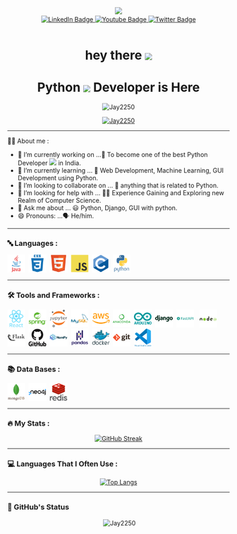 

<div id="header" align="center">
  <img src="https://media.giphy.com/media/M9gbBd9nbDrOTu1Mqx/giphy.gif" width="100"/>
  <div id="badges">
    <a href="your-linkedin-URL">
      <img src="https://img.shields.io/badge/LinkedIn-blue?style=for-the-badge&logo=linkedin&logoColor=white" alt="LinkedIn Badge"/>
    </a>
    <a href="your-youtube-URL">
      <img src="https://img.shields.io/badge/YouTube-red?style=for-the-badge&logo=youtube&logoColor=white" alt="Youtube Badge"/>
    </a>
    <a href="your-twitter-URL">
      <img src="https://img.shields.io/badge/Twitter-blue?style=for-the-badge&logo=twitter&logoColor=white" alt="Twitter Badge"/>
    </a>
  </div>
  <div id="badges">
    <img src="https://komarev.com/ghpvc/?username=Jay2250&style=flat-square&color=blue" alt="" align="center"/>
    <h1>
      hey there
      <img src="https://media.giphy.com/media/hvRJCLFzcasrR4ia7z/giphy.gif" width="30px" align="center"/>
    </h1>
  </div>
  <div id="badges">
    <h1>
      Python <img src="https://media2.giphy.com/media/KAq5w47R9rmTuvWOWa/200.webp?cid=ecf05e47bm56ag7imj8c1knnfvjzpbnzp7c6pdknmqcq6gqn&ep=v1_gifs_search&rid=200.webp&ct=g" width="30px" align="center"/> Developer is Here
    </h1>
  </div>
  

  <p align="center"> <img src="https://komarev.com/ghpvc/?username=Jay2250&label=Profile%20views&color=0e75b6&style=flat" alt="Jay2250" /> </p>
  


  <p align="center"> <a href="https://github.com/ryo-ma/github-profile-trophy"><img src="https://github-profile-trophy.vercel.app/?username=Jay2250" alt="Jay2250" /></a> </p>
  
</div>

---

:man_technologist: About me :
- 🔭 I’m currently working on ...:wave: To become one of the best Python Developer <img src="https://media.giphy.com/media/WUlplcMpOCEmTGBtBW/giphy.gif" width="30"> in India.
- 🌱 I’m currently learning ... :book: Web Development, Machine Learning, GUI Development using Python.
- 👯 I’m looking to collaborate on ... :handshake: anything that is related to Python.
- 🤔 I’m looking for help with ... 😶‍🌫️ Experience Gaining and Exploring new Realm of Computer Science.
- 💬 Ask me about ... 😃 Python, Django, GUI with python.
- 😄 Pronouns: ...🗣️ He/him.

---

### :abc: Languages :

<div>
  <img src="https://github.com/devicons/devicon/blob/master/icons/java/java-original-wordmark.svg" title="Java" alt="Java" width="40" height="40"/>&nbsp;
  <img src="https://github.com/devicons/devicon/blob/master/icons/css3/css3-plain-wordmark.svg"  title="CSS3" alt="CSS" width="40" height="40"/>&nbsp;
  <img src="https://github.com/devicons/devicon/blob/master/icons/html5/html5-original.svg" title="HTML5" alt="HTML" width="40" height="40"/>&nbsp;
  <img src="https://github.com/devicons/devicon/blob/master/icons/javascript/javascript-original.svg" title="JavaScript" alt="JavaScript" width="40" height="40"/>&nbsp;
  <img src="https://github.com/devicons/devicon/blob/master/icons/c/c-original.svg" title="C" **alt="C" width="40" height="40"/>&nbsp;
  <img src="https://github.com/devicons/devicon/blob/master/icons/python/python-original-wordmark.svg" title="Python" **alt="Python" width="40" height="40"/>&nbsp;

</div>

---

### :hammer_and_wrench: Tools and Frameworks :

<div>
    <img src="https://github.com/devicons/devicon/blob/master/icons/react/react-original-wordmark.svg" title="React" alt="React" width="40" height="40"/>&nbsp;
    <img src="https://github.com/devicons/devicon/blob/master/icons/spring/spring-original-wordmark.svg" title="Spring" alt="Spring" width="40" height="40"/>&nbsp;
    <img src="https://github.com/devicons/devicon/blob/master/icons/jupyter/jupyter-original-wordmark.svg" title="Jupyter" alt="Jupyter" width="40" height="40"/>&nbsp;
    <img src="https://github.com/devicons/devicon/blob/master/icons/mysql/mysql-original-wordmark.svg" title="MySQL"  alt="MySQL" width="40" height="40"/>&nbsp;
    <img src="https://github.com/devicons/devicon/blob/master/icons/amazonwebservices/amazonwebservices-plain-wordmark.svg" title="AWS" alt="AWS" width="40" height="40"/>&nbsp;
    <img src="https://github.com/devicons/devicon/blob/master/icons/anaconda/anaconda-original-wordmark.svg" title="Anaconda" alt="Anaconda" width="40" height="40"/>&nbsp;
    <img src="https://github.com/devicons/devicon/blob/master/icons/arduino/arduino-original-wordmark.svg" title="Arduino"  alt="Arduino" width="40" height="40"/>&nbsp;
    <img src="https://github.com/devicons/devicon/blob/master/icons/django/django-plain-wordmark.svg" title="Django" **alt="Django" width="40" height="40"/>&nbsp;
    <img src="https://github.com/devicons/devicon/blob/master/icons/fastapi/fastapi-original-wordmark.svg" title="FastAPI" **alt="FastAPI" width="40" height="40"/> &nbsp;
    <img src="https://github.com/devicons/devicon/blob/master/icons/nodejs/nodejs-original-wordmark.svg" title="NodeJS" alt="NodeJS" width="40" height="40"/>&nbsp;
    <img src="https://github.com/devicons/devicon/blob/master/icons/flask/flask-original-wordmark.svg" title="Flask" **alt="Flask" width="40" height="40"/>&nbsp;
    <img src="https://github.com/devicons/devicon/blob/master/icons/github/github-original-wordmark.svg" title="GitHub" **alt="GitHub" width="40" height="40"/>&nbsp;
    <img src="https://github.com/devicons/devicon/blob/master/icons/numpy/numpy-original-wordmark.svg" title="Numpy" **alt="Numpy" width="40" height="40"/>&nbsp;
    <img src="https://github.com/devicons/devicon/blob/master/icons/pandas/pandas-original-wordmark.svg" title="Pandas" **alt="Pandas" width="40" height="40"/>&nbsp;
    <img src="https://github.com/devicons/devicon/blob/master/icons/docker/docker-original-wordmark.svg" title="Docker" **alt="Docker" width="40" height="40"/>&nbsp;
    <img src="https://github.com/devicons/devicon/blob/master/icons/git/git-original-wordmark.svg" title="Git" **alt="Git" width="40" height="40"/>&nbsp;
    <img src="https://github.com/devicons/devicon/blob/master/icons/vscode/vscode-original-wordmark.svg" title="VSCode" **alt="VSCode" width="40" height="40"/>
</div>

---

### 📚 Data Bases :

<div>
    <img src="https://github.com/devicons/devicon/blob/master/icons/mongodb/mongodb-original-wordmark.svg" title="MongoDB" alt="MongoDB " width="40" height="40"/>&nbsp;
    <img src="https://github.com/devicons/devicon/blob/master/icons/neo4j/neo4j-original-wordmark.svg" title="Neo4j" **alt="Neo4j" width="40" height="40"/>&nbsp;
    <img src="https://github.com/devicons/devicon/blob/master/icons/redis/redis-original-wordmark.svg" title="Redis" **alt="Redis" width="40" height="40"/>&nbsp;
  
</div>


---

### :fire: My Stats :
<div align="center">
  
  [![GitHub Streak](http://github-readme-streak-stats.herokuapp.com?user=Jay2250&theme=dark&background=000000)](https://git.io/streak-stats) 

</div>

---

### 💻 Languages That I Often Use :
<div align="center">
  
  [![Top Langs](https://github-readme-stats.vercel.app/api/top-langs/?username=Jay2250&layout=compact&theme=vision-friendly-dark)](https://github.com/Jay2250/github-readme-stats)

</div>

---

### 🔀 GitHub's Status
<div align="center">
  
  <p>&nbsp;<img align="center" src="https://github-readme-stats.vercel.app/api?username=Jay2250&show_icons=true&locale=en&theme=dark&background=000000" alt="Jay2250" /></p>
  
</div>

